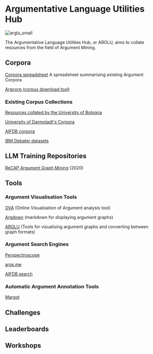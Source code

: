# Argumentative Language Utilities Hub
![arglu_small](https://github.com/acidrobin/arglu-repo/assets/54273015/67999eb8-7742-4d63-b4b7-e2ad0bee45b1)

The Argumentative Language Utilities Hub, or ARGLU, aims to collate resources from the field of Argument Mining. 

## Corpora
[Corpora spreadsheet](https://docs.google.com/spreadsheets/d/1Wr7GalgRuXq_9JeVqqHRUY4BbUXbh3csB-BHozUm9YU/edit?usp=drive_link) A spreadsheet summarising existing Argument Corpora

[Argcorp (corpus download tool)](https://github.com/acidrobin/argcorp)




### Existing Corpus Collections

[Resources collated by the University of Bologna](http://argumentationmining.disi.unibo.it/resources.html)

[University of Darmstadt's Corpora](https://tudatalib.ulb.tu-darmstadt.de/handle/tudatalib/1997)

[AIFDB corpora](http://corpora.aifdb.org)

[IBM Debater datasets](https://research.ibm.com/haifa/dept/vst/debating_data.shtml)


## LLM Training Repositories
[ReCAP Argument Graph Mining](https://github.com/recap-utr/argument-graph-mining) (2020)

## Tools
### Argument Visualisation Tools
[OVA](https://ova.arg-tech.org) (Online Visualisation of Argument analysis tool)

[Argdown](https://argdown.org/) (markdown for displaying argument graphs)

[ARGLU](https://github.com/acidrobin/arglu) (Tools for visualising argument graphs and converting between graph formats)

### Argument Search Engines

[Perspectroscope](https://github.com/CogComp/perspectroscope?tab=readme-ov-file)

[args.me](https://args.me/index.html)

[AIFDB search](https://www.aifdb.org/search)

### Automatic Argument Annotation Tools
[Margot](http://margot.disi.unibo.it/) 


## Challenges

## Leaderboards

## Workshops
